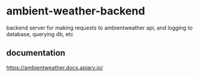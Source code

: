 # ambient-weather-backend
backend server for making requests to ambientweather api, and logging to database, querying db, etc

## documentation
https://ambientweather.docs.apiary.io/
